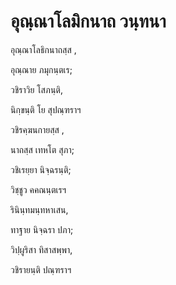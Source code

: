 <h1>อุณฺณาโลมิกนาถ วนฺทนา</h1>
<p>
อุณฺณาโลธิกนาถสฺส  
,  
  
อุณฺณาย ภมุกนฺตเร;  
  
วชิราวิย โสภนฺติ,  
  
นิกฺขนฺติ โย สุปณฺฑราฯ  
</p>
  
<p>
วชิรคฺฆนกายสฺส  
,  
  
นาถสฺส เทหโต สุภา;  
  
วชิเรยฺยา นิจฺฉรนฺติ;  
  
วิชฺชูว คคณนฺตเรฯ  
</p>
  
<p>
รินินฺทมนฺทหาเสน,  
  
ทาฐาย นิจฺฉรา ปภา;  
  
วิปฺผูริสา ทิสาสพฺพา,  
  
วชิรายนฺติ ปณฺฑราฯ  
</p>
  
  
  
  
  